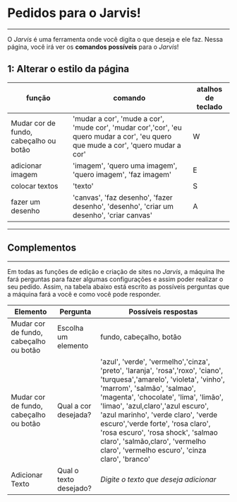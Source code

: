 # Pedidos para o Jarvis!
---
O *Jarvis* é uma ferramenta onde você digita o que deseja e ele faz. Nessa página, você irá ver os **comandos possíveis** para o *Jarvis*!

## 1: Alterar o estilo da página
função|comando|atalhos de teclado
---|---|---
Mudar cor de fundo, cabeçalho ou botão|'mudar a cor', 'mude a cor', 'mude cor', 'mudar cor','cor', 'eu quero mudar a cor', 'eu quero que mude a cor', 'quero mudar a cor'|W
adicionar imagem|'imagem', 'quero uma imagem', 'quero imagem', 'faz imagem'|E
colocar textos|'texto'|S
fazer um desenho|'canvas', 'faz desenho', 'fazer desenho', 'desenho', 'criar um desenho', 'criar canvas'|A

---

## Complementos
---
Em todas as funções de edição e criação de sites no _Jarvis_, a máquina lhe fará perguntas para fazer algumas configurações e assim poder realizar o seu pedido. Assim, na tabela abaixo está escrito as possíveis perguntas que a máquina fará a você e como você pode responder.

Elemento|Pergunta|Possíveis respostas
---|---|---
Mudar cor de fundo, cabeçalho ou botão|Escolha um elemento|fundo, cabeçalho, botão
Mudar cor de fundo, cabeçalho ou botão|Qual a cor desejada?|'azul', 'verde', 'vermelho','cinza', 'preto', 'laranja', 'rosa','roxo', 'ciano', 'turquesa','amarelo', 'violeta', 'vinho', 'marrom', 'salmão', 'salmao', 'magenta', 'chocolate', 'lima', 'limão', 'limao', 'azul,claro','azul escuro', 'azul marinho', 'verde claro', 'verde escuro','verde forte', 'rosa claro', 'rosa escuro', 'rosa shock', 'salmao claro', 'salmão,claro', 'vermelho claro', 'vermelho escuro', 'cinza claro', 'branco'
Adicionar Texto| Qual o texto desejado?|_Digite o texto que deseja adicionar_
